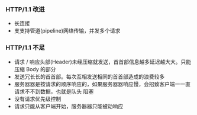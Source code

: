 ### HTTP/1.1 改进

- 长连接
- ⽀支持管道(pipeline)网络传输，并发多个请求

### HTTP/1.1 不足

- 请求 / 响应头部(Header)未经压缩就发送，⾸首部信息越多延迟越⼤大。只能压缩 Body 的部分
- 发送冗⻓长的⾸首部。每次互相发送相同的⾸首部造成的浪费较多
- 服务器器是按请求的顺序响应的，如果服务器器响应慢，会招致客户端⼀一直请求不不到数据，也就是队头 阻塞
- 没有请求优先级控制
- 请求只能从客户端开始，服务器器只能被动响应
